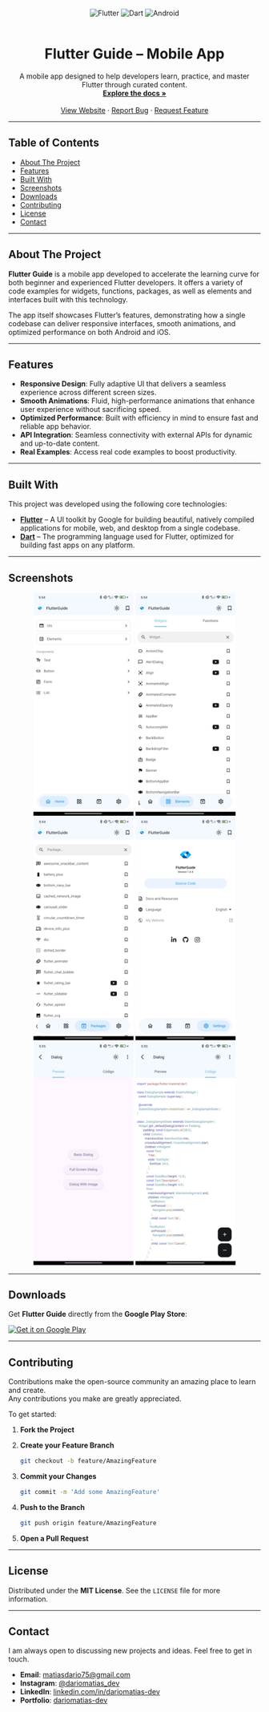 <br>
<div align="center">
<img src="https://img.shields.io/badge/Flutter-02569B?style=for-the-badge&logo=flutter&logoColor=white" alt="Flutter">
<img src="https://img.shields.io/badge/Dart-0175C2?style=for-the-badge&logo=dart&logoColor=white" alt="Dart">
<img src="https://img.shields.io/badge/Android-3DDC84?style=for-the-badge&logo=android&logoColor=white" alt="Android">
</div>
<br>

<h1 align="center">Flutter Guide – Mobile App</h1>

<p align="center">
A mobile app designed to help developers learn, practice, and master Flutter through curated content.
<br>
<a href="#about-the-project"><strong>Explore the docs »</strong></a>
<br>
<br>
<a href="https://flutterguide.app">View Website</a>
·
<a href="https://github.com/dariomatias-dev/flutter_guide_app/issues">Report Bug</a>
·
<a href="https://github.com/dariomatias-dev/flutter_guide_app/issues">Request Feature</a>
</p>

---

## Table of Contents

- [About The Project](#about-the-project)
- [Features](#features)
- [Built With](#built-with)
- [Screenshots](#screenshots)
- [Downloads](#downloads)
- [Contributing](#contributing)
- [License](#license)
- [Contact](#contact)

---

## About The Project

**Flutter Guide** is a mobile app developed to accelerate the learning curve for both beginner and experienced Flutter developers.
It offers a variety of code examples for widgets, functions, packages, as well as elements and interfaces built with this technology.

The app itself showcases Flutter’s features, demonstrating how a single codebase can deliver responsive interfaces, smooth animations, and optimized performance on both Android and iOS.

---

## Features

- **Responsive Design**: Fully adaptive UI that delivers a seamless experience across different screen sizes.
- **Smooth Animations**: Fluid, high-performance animations that enhance user experience without sacrificing speed.
- **Optimized Performance**: Built with efficiency in mind to ensure fast and reliable app behavior.
- **API Integration**: Seamless connectivity with external APIs for dynamic and up-to-date content.
- **Real Examples**: Access real code examples to boost productivity.

---

## Built With

This project was developed using the following core technologies:

- **[Flutter](https://flutter.dev/)** – A UI toolkit by Google for building beautiful, natively compiled applications for mobile, web, and desktop from a single codebase.
- **[Dart](https://dart.dev/)** – The programming language used for Flutter, optimized for building fast apps on any platform.

---

## Screenshots

<div align="center">
<img src="screenshots/flutter_guide_screen_1.jpeg" width="200" alt="Screenshot 1"/>
<img src="screenshots/flutter_guide_screen_2.jpeg" width="200" alt="Screenshot 2"/>
<img src="screenshots/flutter_guide_screen_3.jpeg" width="200" alt="Screenshot 3"/>
<img src="screenshots/flutter_guide_screen_4.jpeg" width="200" alt="Screenshot 4"/>
<img src="screenshots/flutter_guide_screen_5.jpeg" width="200" alt="Screenshot 5"/>
<img src="screenshots/flutter_guide_screen_6.jpeg" width="200" alt="Screenshot 6"/>
</div>

---

## Downloads

Get **Flutter Guide** directly from the **Google Play Store**:

<a href="https://play.google.com/store/apps/details?id=com.dariomatias.flutter_guide" target="_blank">
<img src="https://play.google.com/intl/en_us/badges/static/images/badges/en_badge_web_generic.png" alt="Get it on Google Play" width="200">
</a>

---

## Contributing

Contributions make the open-source community an amazing place to learn and create.  
Any contributions you make are greatly appreciated.

To get started:

1. **Fork the Project**
2. **Create your Feature Branch**

   ```sh
   git checkout -b feature/AmazingFeature
   ```

3. **Commit your Changes**

   ```sh
   git commit -m 'Add some AmazingFeature'
   ```

4. **Push to the Branch**

   ```sh
   git push origin feature/AmazingFeature
   ```

5. **Open a Pull Request**

---

## License

Distributed under the **MIT License**. See the `LICENSE` file for more information.

---

## Contact

I am always open to discussing new projects and ideas. Feel free to get in touch.

- **Email**: [matiasdario75@gmail.com](mailto:matiasdario75@gmail.com)
- **Instagram**: [@dariomatias_dev](https://instagram.com/dariomatias_dev)
- **LinkedIn**: [linkedin.com/in/dariomatias-dev](https://linkedin.com/in/dariomatias-dev)
- **Portfolio**: [dariomatias-dev](https://dariomatias-dev.com)
